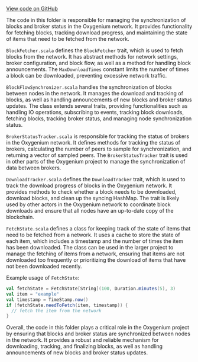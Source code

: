 [View code on GitHub](https://github.com/oxygenium/oxygenium/.autodoc/docs/json/flow/src/main/scala/org/oxygenium/flow/network/sync)

The code in this folder is responsible for managing the synchronization of blocks and broker status in the Oxygenium network. It provides functionality for fetching blocks, tracking download progress, and maintaining the state of items that need to be fetched from the network.

`BlockFetcher.scala` defines the `BlockFetcher` trait, which is used to fetch blocks from the network. It has abstract methods for network settings, broker configuration, and block flow, as well as a method for handling block announcements. The `MaxDownloadTimes` constant limits the number of times a block can be downloaded, preventing excessive network traffic.

`BlockFlowSynchronizer.scala` handles the synchronization of blocks between nodes in the network. It manages the download and tracking of blocks, as well as handling announcements of new blocks and broker status updates. The class extends several traits, providing functionalities such as handling IO operations, subscribing to events, tracking block downloads, fetching blocks, tracking broker status, and managing node synchronization status.

`BrokerStatusTracker.scala` is responsible for tracking the status of brokers in the Oxygenium network. It defines methods for tracking the status of brokers, calculating the number of peers to sample for synchronization, and returning a vector of sampled peers. The `BrokerStatusTracker` trait is used in other parts of the Oxygenium project to manage the synchronization of data between brokers.

`DownloadTracker.scala` defines the `DownloadTracker` trait, which is used to track the download progress of blocks in the Oxygenium network. It provides methods to check whether a block needs to be downloaded, download blocks, and clean up the syncing HashMap. The trait is likely used by other actors in the Oxygenium network to coordinate block downloads and ensure that all nodes have an up-to-date copy of the blockchain.

`FetchState.scala` defines a class for keeping track of the state of items that need to be fetched from a network. It uses a cache to store the state of each item, which includes a timestamp and the number of times the item has been downloaded. The class can be used in the larger project to manage the fetching of items from a network, ensuring that items are not downloaded too frequently or prioritizing the download of items that have not been downloaded recently.

Example usage of `FetchState`:

```scala
val fetchState = FetchState[String](100, Duration.minutes(5), 3)
val item = "example"
val timestamp = TimeStamp.now()
if (fetchState.needToFetch(item, timestamp)) {
  // fetch the item from the network
}
```

Overall, the code in this folder plays a critical role in the Oxygenium project by ensuring that blocks and broker status are synchronized between nodes in the network. It provides a robust and reliable mechanism for downloading, tracking, and finalizing blocks, as well as handling announcements of new blocks and broker status updates.
